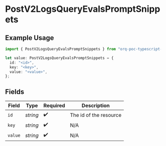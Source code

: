 # PostV2LogsQueryEvalsPromptSnippets

## Example Usage

```typescript
import { PostV2LogsQueryEvalsPromptSnippets } from "orq-poc-typescript-multi-env-version/models/operations";

let value: PostV2LogsQueryEvalsPromptSnippets = {
  id: "<id>",
  key: "<key>",
  value: "<value>",
};
```

## Fields

| Field                  | Type                   | Required               | Description            |
| ---------------------- | ---------------------- | ---------------------- | ---------------------- |
| `id`                   | *string*               | :heavy_check_mark:     | The id of the resource |
| `key`                  | *string*               | :heavy_check_mark:     | N/A                    |
| `value`                | *string*               | :heavy_check_mark:     | N/A                    |